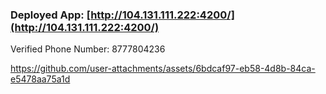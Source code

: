  ### Deployed App: [http://104.131.111.222:4200/](http://104.131.111.222:4200/)
 Verified Phone Number: 8777804236

https://github.com/user-attachments/assets/6bdcaf97-eb58-4d8b-84ca-e5478aa75a1d


